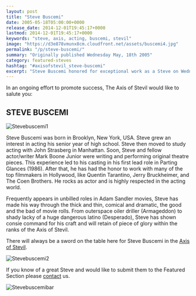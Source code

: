 ```yaml
---
layout: post
title: "Steve Buscemi"
date: 2005-05-18T05:00:00+0000
release_date: 2014-12-01T19:45:17+0000
lastmod: 2014-12-01T19:45:17+0000
keywords: "steve, axis, acting, buscemi, stevil"
image: "https://d3e878vmunx8cm.cloudfront.net/assets/buscemi4.jpg"
permalink: "/p/steve-buscemi/"
summary: "Originally published Wednesday May, 18th 2005"
category: featured-steves
hashtag: "#axisofstevil_steve-buscemi"
excerpt: "Steve Buscemi honored for exceptional work as a Steve on Wednesday May, 18th 2005"
---
```


[id_1]: https://d3e878vmunx8cm.cloudfront.net/assets/buscemi4.jpg "Stevebuscemi1"[id_2]: https://d3e878vmunx8cm.cloudfront.net/assets/buscemi3.jpg "Stevebuscemi2"[id_3]: https://d3e878vmunx8cm.cloudfront.net/assets/buscemimural.gif "Stevebuscemibar"

In an ongoing effort to promote success, The Axis of Stevil would like to salute you:

## STEVE BUSCEMI ##

![Stevebuscemi1][id_1]

Steve Buscemi was born in Brooklyn, New York, USA. Steve grew an interest in acting his senior year of high school. Steve then moved to study acting with John Strasberg in Manhattan. Soon, Steve and fellow actor/writer Mark Boone Junior were writing and performing original theatre pieces. This experience led to his casting in his first lead role in Parting Glances (1986). After that, he has had the honor to work with many of the top filmmakers in Hollywood, like Quentin Tarantino, Jerry Bruckheimer, and The Coen Brothers. He rocks as actor and is highly respected in the acting world.

Frequently appears in unbilled roles in Adam Sandler movies, Steve has made his way through the thick and thin, comical and dramatic, the good and the bad of movie rolls. From outerspace oiler driller (Armageddon) to shady lacky of a huge dangerous latino (Desperado), Steve has shown consie command for his craft and will retain of piece of glory within the ranks of the Axis of Stevil.

There will always be a sword on the table here for Steve Buscemi in the [Axis of Stevil](/ "Axis of Stevil").

![Stevebuscemi2][id_2]

If you know of a great Steve and would like to submit them to the Featured Section please [contact](/contact) us.

![Stevebuscemibar][id_3]
